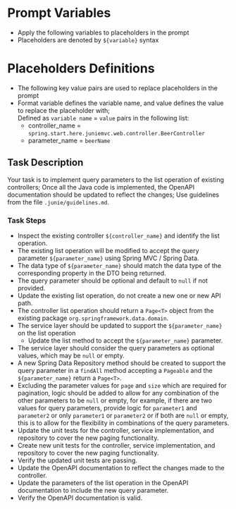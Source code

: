 # Prompt Variables
  - Apply the following variables to placeholders in the prompt 
  - Placeholders are denoted by `${variable}` syntax 

# Placeholders Definitions 
  - The following key value pairs are used to replace placeholders in the prompt 
  - Format variable defines the variable name, and value defines the value to replace the placeholder with;  
    Defined as `variable name` = `value` pairs in the following list:
      - controller_name = `spring.start.here.juniemvc.web.controller.BeerController`
      - parameter_name = `beerName`

## Task Description
Your task is to implement query parameters to the list operation of existing controllers; 
Once all the Java code is implemented, the OpenAPI documentation should be updated to reflect the changes; 
Use guidelines from the file `.junie/guidelines.md`.

### Task Steps
- Inspect the existing controller `${controller_name}` and identify the list operation.
- The existing list operation will be modified to accept the query parameter `${parameter_name}` using Spring MVC / Spring Data.
- The data type of `${parameter_name}` should match the data type of the corresponding property in the DTO being returned.
- The query parameter should be optional and default to `null` if not provided.
- Update the existing list operation, do not create a new one or new API path.
- The controller list operation should return a `Page<T>` object from the existing package `org.springframework.data.domain`.
- The service layer should be updated to support the `${parameter_name}` on the list operation 
  - Update the list method to accept the `${parameter_name}` parameter.
- The service layer should consider the query parameters as optional values, which may be `null` or empty.
- A new Spring Data Repository method should be created to support the query parameter in a `findAll` method accepting a `Pageable` and the `${parameter_name}` return a `Page<T>`.
- Excluding the parameter values for `page` and `size` which are required for pagination, 
  logic should be added to allow for any combination of the other parameters to be `null` or empty, 
  for example, if there are two values for query parameters, 
  provide logic for `parameter1` and `parameter2` or only `parameter1` or `parameter2` or if both are `null` or empty,   
  this is to allow for the flexibility in combinations of the query parameters.
- Update the unit tests for the controller, service implementation, and repository to cover the new paging functionality.
- Create new unit tests for the controller, service implementation, and repository to cover the new paging functionality.
- Verify the updated unit tests are passing.
- Update the OpenAPI documentation to reflect the changes made to the controller.
- Update the parameters of the list operation in the OpenAPI documentation to include the new query parameter.
- Verify the OpenAPI documentation is valid.